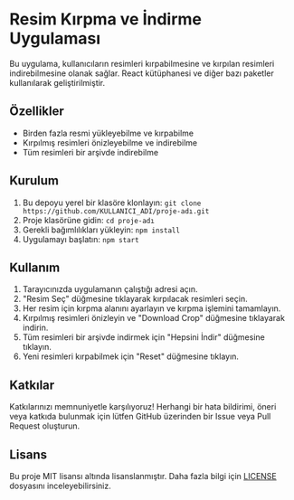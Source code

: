 # Resim Kırpma ve İndirme Uygulaması

Bu uygulama, kullanıcıların resimleri kırpabilmesine ve kırpılan resimleri indirebilmesine olanak sağlar. React kütüphanesi ve diğer bazı paketler kullanılarak geliştirilmiştir.

## Özellikler

- Birden fazla resmi yükleyebilme ve kırpabilme
- Kırpılmış resimleri önizleyebilme ve indirebilme
- Tüm resimleri bir arşivde indirebilme

## Kurulum

1. Bu depoyu yerel bir klasöre klonlayın: `git clone https://github.com/KULLANICI_ADI/proje-adı.git`
2. Proje klasörüne gidin: `cd proje-adı`
3. Gerekli bağımlılıkları yükleyin: `npm install`
4. Uygulamayı başlatın: `npm start`

## Kullanım

1. Tarayıcınızda uygulamanın çalıştığı adresi açın.
2. "Resim Seç" düğmesine tıklayarak kırpılacak resimleri seçin.
3. Her resim için kırpma alanını ayarlayın ve kırpma işlemini tamamlayın.
4. Kırpılmış resimleri önizleyin ve "Download Crop" düğmesine tıklayarak indirin.
5. Tüm resimleri bir arşivde indirmek için "Hepsini İndir" düğmesine tıklayın.
6. Yeni resimleri kırpabilmek için "Reset" düğmesine tıklayın.

## Katkılar

Katkılarınızı memnuniyetle karşılıyoruz! Herhangi bir hata bildirimi, öneri veya katkıda bulunmak için lütfen GitHub üzerinden bir Issue veya Pull Request oluşturun.

## Lisans

Bu proje MIT lisansı altında lisanslanmıştır. Daha fazla bilgi için [LICENSE](LICENSE) dosyasını inceleyebilirsiniz.
